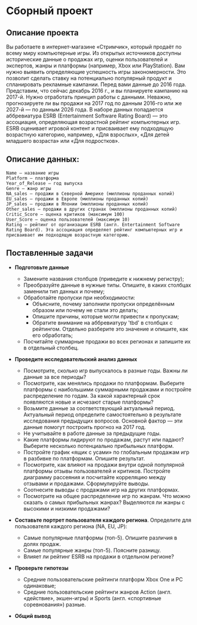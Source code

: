 # Сборный проект

## Описание проекта

Вы работаете в интернет-магазине «Стримчик», который продаёт по всему миру компьютерные игры. Из открытых источников доступны исторические данные о продажах игр, оценки пользователей и экспертов, жанры и платформы (например, Xbox или PlayStation). Вам нужно выявить определяющие успешность игры закономерности. Это позволит сделать ставку на потенциально популярный продукт и спланировать рекламные кампании.
Перед вами данные до 2016 года. Представим, что сейчас декабрь 2016 г., и вы планируете кампанию на 2017-й. Нужно отработать принцип работы с данными. Неважно, прогнозируете ли вы продажи на 2017 год по данным 2016-го или же 2027-й — по данным 2026 года.
В наборе данных попадается аббревиатура ESRB (Entertainment Software Rating Board) — это ассоциация, определяющая возрастной рейтинг компьютерных игр. ESRB оценивает игровой контент и присваивает ему подходящую возрастную категорию, например, «Для взрослых», «Для детей младшего возраста» или «Для подростков».

## Описание данных:

    Name — название игры
    Platform — платформа
    Year_of_Release — год выпуска
    Genre — жанр игры
    NA_sales — продажи в Северной Америке (миллионы проданных копий)
    EU_sales — продажи в Европе (миллионы проданных копий)
    JP_sales — продажи в Японии (миллионы проданных копий)
    Other_sales — продажи в других странах (миллионы проданных копий)
    Critic_Score — оценка критиков (максимум 100)
    User_Score — оценка пользователей (максимум 10)
    Rating — рейтинг от организации ESRB (англ. Entertainment Software Rating Board). Эта ассоциация определяет рейтинг компьютерных игр и присваивает им подходящую возрастную категорию.
    
## Поставленные задачи

- **Подготовьте данные**
  - Замените названия столбцов (приведите к нижнему регистру);
  - Преобразуйте данные в нужные типы. Опишите, в каких столбцах заменили тип данных и почему;
  - Обработайте пропуски при необходимости:
    - Объясните, почему заполнили пропуски определённым образом или почему не стали это делать;
    - Опишите причины, которые могли привести к пропускам;
    - Обратите внимание на аббревиатуру 'tbd' в столбцах с рейтингом. Отдельно разберите это значение и опишите, как его обработать;
  - Посчитайте суммарные продажи во всех регионах и запишите их в отдельный столбец.

- **Проведите исследовательский анализ данных**
  - Посмотрите, сколько игр выпускалось в разные годы. Важны ли данные за все периоды?
  - Посмотрите, как менялись продажи по платформам. Выберите платформы с наибольшими суммарными продажами и постройте распределение по годам. За какой характерный срок появляются новые и исчезают старые платформы?
  - Возьмите данные за соответствующий актуальный период. Актуальный период определите самостоятельно в результате исследования предыдущих вопросов. Основной фактор — эти данные помогут построить прогноз на 2017 год.
  - Не учитывайте в работе данные за предыдущие годы.
  - Какие платформы лидируют по продажам, растут или падают? Выберите несколько потенциально прибыльных платформ.
  - Постройте график «ящик с усами» по глобальным продажам игр в разбивке по платформам. Опишите результат.
  - Посмотрите, как влияют на продажи внутри одной популярной платформы отзывы пользователей и критиков. Постройте диаграмму рассеяния и посчитайте корреляцию между отзывами и продажами. Сформулируйте выводы.
  - Соотнесите выводы с продажами игр на других платформах.
  - Посмотрите на общее распределение игр по жанрам. Что можно сказать о самых прибыльных жанрах? Выделяются ли жанры с высокими и низкими продажами?

- **Составьте портрет пользователя каждого региона**. Определите для пользователя каждого региона (NA, EU, JP):
  - Самые популярные платформы (топ-5). Опишите различия в долях продаж.
  - Самые популярные жанры (топ-5). Поясните разницу.
  - Влияет ли рейтинг ESRB на продажи в отдельном регионе?

- **Проверьте гипотезы**
  - Средние пользовательские рейтинги платформ Xbox One и PC одинаковые;
  - Средние пользовательские рейтинги жанров Action (англ. «действие», экшен-игры) и Sports (англ. «спортивные соревнования») разные.

- **Общий вывод**
